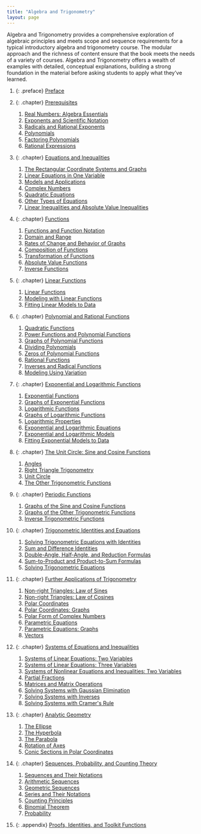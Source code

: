 ```yaml
---
title: "Algebra and Trigonometry"
layout: page
---
```



<div data-type="abstract">
Algebra and Trigonometry provides a comprehensive exploration of algebraic principles and meets scope and sequence requirements for a typical introductory algebra and trigonometry course. The modular approach and the richness of content ensure that the book meets the needs of a variety of courses. Algebra and Trigonometry offers a wealth of examples with detailed, conceptual explanations, building a strong foundation in the material before asking students to apply what they’ve learned.
</div>

1.  {: .preface} [Preface](contents/m63486.md)
2.  {: .chapter} [Prerequisites](contents/m51240.md)
    1.  [Real Numbers: Algebra Essentials](contents/m51239.md)
    2.  [Exponents and Scientific Notation](contents/m51241.md)
    3.  [Radicals and Rational Exponents](contents/m51242.md)
    4.  [Polynomials](contents/m51246.md)
    5.  [Factoring Polynomials](contents/m51247.md)
    6.  [Rational Expressions](contents/m51248.md)

3.  {: .chapter} [Equations and Inequalities](contents/m51251.md)
    1.  [The Rectangular Coordinate Systems and Graphs](contents/m51252.md)
    2.  [Linear Equations in One Variable](contents/m51253.md)
    3.  [Models and Applications](contents/m51254.md)
    4.  [Complex Numbers](contents/m51255.md)
    5.  [Quadratic Equations](contents/m51256.md)
    6.  [Other Types of Equations](contents/m51258.md)
    7.  [Linear Inequalities and Absolute Value Inequalities](contents/m51259.md)

4.  {: .chapter} [Functions](contents/m51260.md)
    1.  [Functions and Function Notation](contents/m51261.md)
    2.  [Domain and Range](contents/m51262.md)
    3.  [Rates of Change and Behavior of Graphs](contents/m51263.md)
    4.  [Composition of Functions](contents/m51265.md)
    5.  [Transformation of Functions](contents/m51266.md)
    6.  [Absolute Value Functions](contents/m51267.md)
    7.  [Inverse Functions](contents/m51268.md)

5.  {: .chapter} [Linear Functions](contents/m51269.md)
    1.  [Linear Functions](contents/m51270.md)
    2.  [Modeling with Linear Functions](contents/m51271.md)
    3.  [Fitting Linear Models to Data](contents/m51272.md)

6.  {: .chapter} [Polynomial and Rational Functions](contents/m51273.md)
    1.  [Quadratic Functions](contents/m51274.md)
    2.  [Power Functions and Polynomial Functions](contents/m51275.md)
    3.  [Graphs of Polynomial Functions](contents/m51276.md)
    4.  [Dividing Polynomials](contents/m51277.md)
    5.  [Zeros of Polynomial Functions](contents/m51278.md)
    6.  [Rational Functions](contents/m51279.md)
    7.  [Inverses and Radical Functions](contents/m51280.md)
    8.  [Modeling Using Variation](contents/m51281.md)

7.  {: .chapter} [Exponential and Logarithmic Functions](contents/m49356.md)
    1.  [Exponential Functions](contents/m49361.md)
    2.  [Graphs of Exponential Functions](contents/m49362.md)
    3.  [Logarithmic Functions](contents/m49363.md)
    4.  [Graphs of Logarithmic Functions](contents/m49364.md)
    5.  [Logarithmic Properties](contents/m49365.md)
    6.  [Exponential and Logarithmic Equations](contents/m49366.md)
    7.  [Exponential and Logarithmic Models](contents/m49367.md)
    8.  [Fitting Exponential Models to Data](contents/m49368.md)

8.  {: .chapter} [The Unit Circle: Sine and Cosine Functions](contents/m51282.md)
    1.  [Angles](contents/m51283.md)
    2.  [Right Triangle Trigonometry](contents/m51284.md)
    3.  [Unit Circle](contents/m51285.md)
    4.  [The Other Trigonometric Functions](contents/m51286.md)

9.  {: .chapter} [Periodic Functions](contents/m49386.md)
    1.  [Graphs of the Sine and Cosine Functions](contents/m49387.md)
    2.  [Graphs of the Other Trigonometric Functions](contents/m49389.md)
    3.  [Inverse Trigonometric Functions](contents/m49390.md)

10. {: .chapter} [Trigonometric Identities and Equations](contents/m51287.md)
    1.  [Solving Trigonometric Equations with Identities](contents/m51288.md)
    2.  [Sum and Difference Identities](contents/m51289.md)
    3.  [Double-Angle, Half-Angle, and Reduction Formulas](contents/m51290.md)
    4.  [Sum-to-Product and Product-to-Sum Formulas](contents/m51291.md)
    5.  [Solving Trigonometric Equations](contents/m51292.md)

11. {: .chapter} [Further Applications of Trigonometry](contents/m49402.md)
    1.  [Non-right Triangles: Law of Sines](contents/m49404.md)
    2.  [Non-right Triangles: Law of Cosines](contents/m49405.md)
    3.  [Polar Coordinates](contents/m49406.md)
    4.  [Polar Coordinates: Graphs](contents/m49407.md)
    5.  [Polar Form of Complex Numbers](contents/m49408.md)
    6.  [Parametric Equations](contents/m49409.md)
    7.  [Parametric Equations: Graphs](contents/m49411.md)
    8.  [Vectors](contents/m49412.md)

12. {: .chapter} [Systems of Equations and Inequalities](contents/m49418.md)
    1.  [Systems of Linear Equations: Two Variables](contents/m49420.md)
    2.  [Systems of Linear Equations: Three Variables](contents/m49419.md)
    3.  [Systems of Nonlinear Equations and Inequalities: Two Variables](contents/m49431.md)
    4.  [Partial Fractions](contents/m49432.md)
    5.  [Matrices and Matrix Operations](contents/m49433.md)
    6.  [Solving Systems with Gaussian Elimination](contents/m49434.md)
    7.  [Solving Systems with Inverses](contents/m49435.md)
    8.  [Solving Systems with Cramer\'s Rule](contents/m49436.md)

13. {: .chapter} [Analytic Geometry](contents/m49437.md)
    1.  [The Ellipse](contents/m49438.md)
    2.  [The Hyperbola](contents/m49439.md)
    3.  [The Parabola](contents/m49440.md)
    4.  [Rotation of Axes](contents/m49441.md)
    5.  [Conic Sections in Polar Coordinates](contents/m49442.md)

14. {: .chapter} [Sequences, Probability, and Counting Theory](contents/m49443.md)
    1.  [Sequences and Their Notations](contents/m49444.md)
    2.  [Arithmetic Sequences](contents/m49445.md)
    3.  [Geometric Sequences](contents/m49446.md)
    4.  [Series and Their Notations](contents/m49447.md)
    5.  [Counting Principles](contents/m49448.md)
    6.  [Binomial Theorem](contents/m49449.md)
    7.  [Probability](contents/m49450.md)

15. {: .appendix} [Proofs, Identities, and Toolkit Functions](contents/m53186.md)

